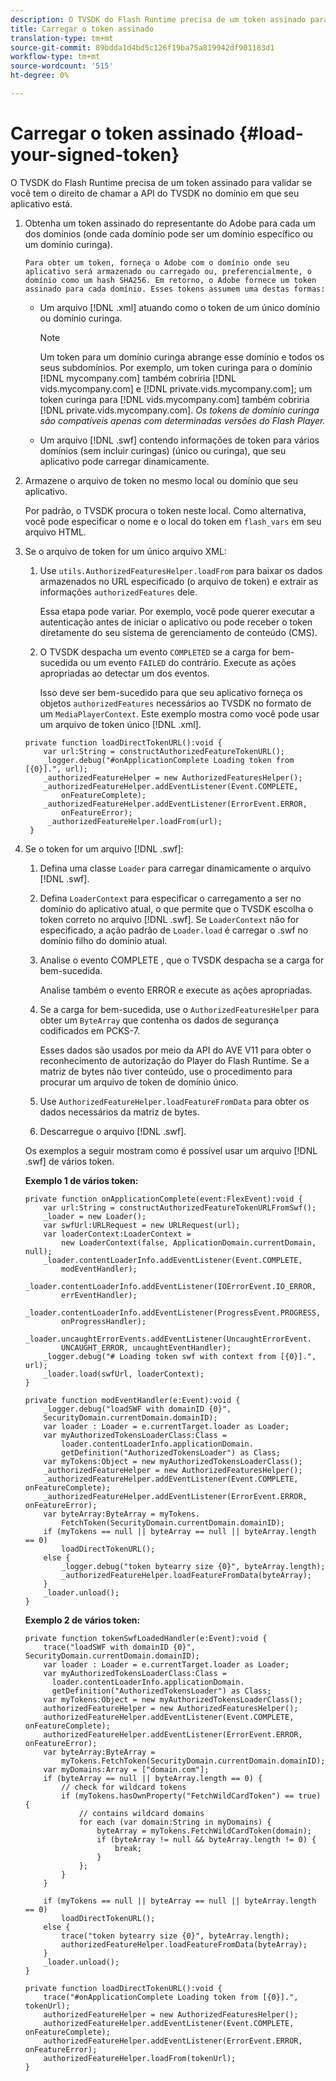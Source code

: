 ```yaml
---
description: O TVSDK do Flash Runtime precisa de um token assinado para validar se você tem o direito de chamar a API do TVSDK no domínio em que seu aplicativo está.
title: Carregar o token assinado
translation-type: tm+mt
source-git-commit: 89bdda1d4bd5c126f19ba75a819942df901183d1
workflow-type: tm+mt
source-wordcount: '515'
ht-degree: 0%

---
```



# Carregar o token assinado {#load-your-signed-token}

O TVSDK do Flash Runtime precisa de um token assinado para validar se você tem o direito de chamar a API do TVSDK no domínio em que seu aplicativo está.

1. Obtenha um token assinado do representante do Adobe para cada um dos domínios (onde cada domínio pode ser um domínio específico ou um domínio curinga).

       Para obter um token, forneça o Adobe com o domínio onde seu aplicativo será armazenado ou carregado ou, preferencialmente, o domínio como um hash SHA256. Em retorno, o Adobe fornece um token assinado para cada domínio. Esses tokens assumem uma destas formas:
   
   * Um arquivo [!DNL .xml] atuando como o token de um único domínio ou domínio curinga.

      >[!NOTE]
      >
      >Um token para um domínio curinga abrange esse domínio e todos os seus subdomínios. Por exemplo, um token curinga para o domínio [!DNL mycompany.com] também cobriria [!DNL vids.mycompany.com] e [!DNL private.vids.mycompany.com]; um token curinga para [!DNL vids.mycompany.com] também cobriria [!DNL private.vids.mycompany.com]. *Os tokens de domínio curinga são compatíveis apenas com determinadas versões do Flash Player.*

   * Um arquivo [!DNL .swf] contendo informações de token para vários domínios (sem incluir curingas) (único ou curinga), que seu aplicativo pode carregar dinamicamente.

1. Armazene o arquivo de token no mesmo local ou domínio que seu aplicativo.

   Por padrão, o TVSDK procura o token neste local. Como alternativa, você pode especificar o nome e o local do token em `flash_vars` em seu arquivo HTML.
1. Se o arquivo de token for um único arquivo XML:
   1. Use `utils.AuthorizedFeaturesHelper.loadFrom` para baixar os dados armazenados no URL especificado (o arquivo de token) e extrair as informações `authorizedFeatures` dele.

      Essa etapa pode variar. Por exemplo, você pode querer executar a autenticação antes de iniciar o aplicativo ou pode receber o token diretamente do seu sistema de gerenciamento de conteúdo (CMS).

   1. O TVSDK despacha um evento `COMPLETED` se a carga for bem-sucedida ou um evento `FAILED` do contrário. Execute as ações apropriadas ao detectar um dos eventos.

      Isso deve ser bem-sucedido para que seu aplicativo forneça os objetos `authorizedFeatures` necessários ao TVSDK no formato de um `MediaPlayerContext`.
   Este exemplo mostra como você pode usar um arquivo de token único [!DNL .xml].

   ```
   private function loadDirectTokenURL():void { 
       var url:String = constructAuthorizedFeatureTokenURL(); 
       _logger.debug("#onApplicationComplete Loading token from [{0}].", url); 
       _authorizedFeatureHelper = new AuthorizedFeaturesHelper(); 
       _authorizedFeatureHelper.addEventListener(Event.COMPLETE,  
           onFeatureComplete); 
       _authorizedFeatureHelper.addEventListener(ErrorEvent.ERROR,  
           onFeatureError); 
        _authorizedFeatureHelper.loadFrom(url); 
    }
   ```

1. Se o token for um arquivo [!DNL .swf]:
   1. Defina uma classe `Loader` para carregar dinamicamente o arquivo [!DNL .swf].
   1. Defina `LoaderContext` para especificar o carregamento a ser no domínio do aplicativo atual, o que permite que o TVSDK escolha o token correto no arquivo [!DNL .swf]. Se `LoaderContext` não for especificado, a ação padrão de `Loader.load` é carregar o .swf no domínio filho do domínio atual.
   1. Analise o evento COMPLETE , que o TVSDK despacha se a carga for bem-sucedida.

      Analise também o evento ERROR e execute as ações apropriadas.
   1. Se a carga for bem-sucedida, use o `AuthorizedFeaturesHelper` para obter um `ByteArray` que contenha os dados de segurança codificados em PCKS-7.

      Esses dados são usados por meio da API do AVE V11 para obter o reconhecimento de autorização do Player do Flash Runtime. Se a matriz de bytes não tiver conteúdo, use o procedimento para procurar um arquivo de token de domínio único.
   1. Use `AuthorizedFeatureHelper.loadFeatureFromData` para obter os dados necessários da matriz de bytes.
   1. Descarregue o arquivo [!DNL .swf].

   Os exemplos a seguir mostram como é possível usar um arquivo [!DNL .swf] de vários token.

   **Exemplo 1 de vários token:**

   ```
   private function onApplicationComplete(event:FlexEvent):void { 
       var url:String = constructAuthorizedFeatureTokenURLFromSwf();   
       _loader = new Loader(); 
       var swfUrl:URLRequest = new URLRequest(url); 
       var loaderContext:LoaderContext =  
           new LoaderContext(false, ApplicationDomain.currentDomain, null); 
       _loader.contentLoaderInfo.addEventListener(Event.COMPLETE,  
           modEventHandler); 
       _loader.contentLoaderInfo.addEventListener(IOErrorEvent.IO_ERROR,  
           errEventHandler); 
       _loader.contentLoaderInfo.addEventListener(ProgressEvent.PROGRESS,  
           onProgressHandler); 
       _loader.uncaughtErrorEvents.addEventListener(UncaughtErrorEvent. 
           UNCAUGHT_ERROR, uncaughtEventHandler); 
       _logger.debug("# Loading token swf with context from [{0}].", url); 
       _loader.load(swfUrl, loaderContext); 
   } 
   
   private function modEventHandler(e:Event):void { 
       _logger.debug("loadSWF with domainID {0}",  
       SecurityDomain.currentDomain.domainID); 
       var loader : Loader = e.currentTarget.loader as Loader; 
       var myAuthorizedTokensLoaderClass:Class =  
           loader.contentLoaderInfo.applicationDomain. 
           getDefinition("AuthorizedTokensLoader") as Class; 
       var myTokens:Object = new myAuthorizedTokensLoaderClass(); 
       _authorizedFeatureHelper = new AuthorizedFeaturesHelper(); 
       _authorizedFeatureHelper.addEventListener(Event.COMPLETE, onFeatureComplete); 
       _authorizedFeatureHelper.addEventListener(ErrorEvent.ERROR, onFeatureError); 
       var byteArray:ByteArray = myTokens. 
           FetchToken(SecurityDomain.currentDomain.domainID); 
       if (myTokens == null || byteArray == null || byteArray.length == 0) 
           loadDirectTokenURL(); 
       else { 
           _logger.debug("token bytearry size {0}", byteArray.length); 
           _authorizedFeatureHelper.loadFeatureFromData(byteArray); 
       } 
       _loader.unload(); 
   } 
   ```

   **Exemplo 2 de vários token:**

   ```
   private function tokenSwfLoadedHandler(e:Event):void { 
       trace("loadSWF with domainID {0}", SecurityDomain.currentDomain.domainID); 
       var loader : Loader = e.currentTarget.loader as Loader; 
       var myAuthorizedTokensLoaderClass:Class =  
         loader.contentLoaderInfo.applicationDomain. 
         getDefinition("AuthorizedTokensLoader") as Class; 
       var myTokens:Object = new myAuthorizedTokensLoaderClass(); 
       authorizedFeatureHelper = new AuthorizedFeaturesHelper(); 
       authorizedFeatureHelper.addEventListener(Event.COMPLETE, onFeatureComplete); 
       authorizedFeatureHelper.addEventListener(ErrorEvent.ERROR, onFeatureError); 
       var byteArray:ByteArray =  
           myTokens.FetchToken(SecurityDomain.currentDomain.domainID); 
       var myDomains:Array = ["domain.com"]; 
       if (byteArray == null || byteArray.length == 0) { 
           // check for wildcard tokens 
           if (myTokens.hasOwnProperty("FetchWildCardToken") == true) { 
               // contains wildcard domains 
               for each (var domain:String in myDomains) { 
                   byteArray = myTokens.FetchWildCardToken(domain); 
                   if (byteArray != null && byteArray.length != 0) { 
                       break; 
                   } 
               }; 
           } 
       } 
   
       if (myTokens == null || byteArray == null || byteArray.length == 0) 
           loadDirectTokenURL(); 
       else { 
           trace("token bytearry size {0}", byteArray.length); 
           authorizedFeatureHelper.loadFeatureFromData(byteArray); 
       } 
       _loader.unload(); 
   } 
   
   private function loadDirectTokenURL():void { 
       trace("#onApplicationComplete Loading token from [{0}].", tokenUrl); 
       authorizedFeatureHelper = new AuthorizedFeaturesHelper(); 
       authorizedFeatureHelper.addEventListener(Event.COMPLETE, onFeatureComplete); 
       authorizedFeatureHelper.addEventListener(ErrorEvent.ERROR, onFeatureError); 
       authorizedFeatureHelper.loadFrom(tokenUrl); 
   }
   ```

